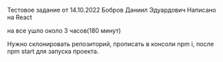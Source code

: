 Тестовое задание от 14.10.2022
Бобров Даниил Эдуардович
Написано на React

на все ушло около 3 часов(180 минут)

Нужно склонировать репозиторий, прописать в конcоли npm i, после npm start для запуска проекта.
